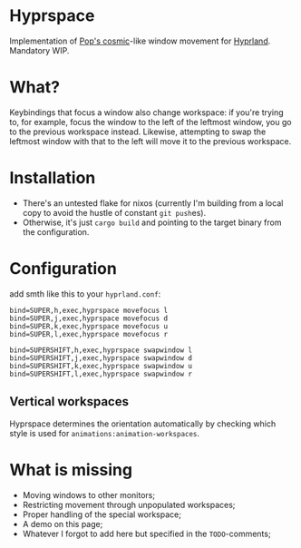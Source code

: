 # Hyprspace
Implementation of [Pop's cosmic](https://github.com/pop-os/cosmic-epoch)-like window movement for [Hyprland](https://github.com/hyprwm/hyprland).
Mandatory WIP.

# What?
Keybindings that focus a window also change workspace:
if you're trying to, for example, focus the window to the left of the leftmost window,
you go to the previous workspace instead. Likewise, attempting to swap the leftmost window
with that to the left will move it to the previous workspace.

# Installation
- There's an untested flake for nixos (currently I'm building from a local copy to avoid the hustle of constant `git push`es).
- Otherwise, it's just `cargo build` and pointing to the target binary from the configuration.

# Configuration
add smth like this to your `hyprland.conf`:

```
bind=SUPER,h,exec,hyprspace movefocus l
bind=SUPER,j,exec,hyprspace movefocus d
bind=SUPER,k,exec,hyprspace movefocus u
bind=SUPER,l,exec,hyprspace movefocus r

bind=SUPERSHIFT,h,exec,hyprspace swapwindow l
bind=SUPERSHIFT,j,exec,hyprspace swapwindow d
bind=SUPERSHIFT,k,exec,hyprspace swapwindow u
bind=SUPERSHIFT,l,exec,hyprspace swapwindow r

```

## Vertical workspaces
Hyprspace determines the orientation automatically by checking which style is used for `animations:animation-workspaces`.

# What is missing
- Moving windows to other monitors;
- Restricting movement through unpopulated workspaces;
- Proper handling of the special workspace;
- A demo on this page;
- Whatever I forgot to add here but specified in the `TODO`-comments;
